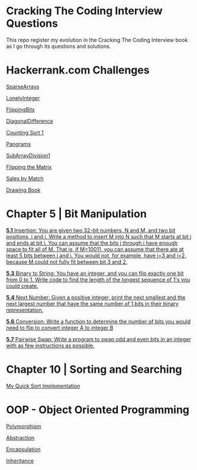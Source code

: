 # Cracking The Coding Interview Questions

This repo register my evolution in the Cracking The Coding Interview book as I go through its questions and solutions. 

# Hackerrank.com Challenges

[SparseArrays](https://github.com/brendonmiranda/CrackingTheCodingInterview/blob/main/src/main/java/hackerRank/week1/SparseArrays.java)

[LonelyInteger](https://github.com/brendonmiranda/CrackingTheCodingInterview/blob/main/src/main/java/hackerRank/week1/LonelyInteger.java)

[FlippingBits](https://github.com/brendonmiranda/CrackingTheCodingInterview/blob/main/src/main/java/hackerRank/week1/FlippingBits.java)

[DiagonalDifference](https://github.com/brendonmiranda/CrackingTheCodingInterview/blob/main/src/main/java/hackerRank/week1/DiagonalDifference.java)

[Counting Sort 1](https://github.com/brendonmiranda/CrackingTheCodingInterview/blob/main/src/main/java/hackerRank/week1/CountingSort1.java)

[Pangrams](https://github.com/brendonmiranda/CrackingTheCodingInterview/blob/main/src/main/java/hackerRank/week1/Pangrams.java)

[SubArrayDivision1](https://github.com/brendonmiranda/CrackingTheCodingInterview/blob/main/src/main/java/hackerRank/week1/SubArrayDivision1.java)

[Flipping the Matrix](https://github.com/brendonmiranda/CrackingTheCodingInterview/blob/main/src/main/java/hackerRank/week1/FlippingMatrix.java)

[Sales by Match](https://github.com/brendonmiranda/CrackingTheCodingInterview/blob/main/src/main/java/hackerRank/week2/SalesByMatch.java)

[Drawing Book](https://github.com/brendonmiranda/CrackingTheCodingInterview/blob/main/src/main/java/hackerRank/week2/DrawingBook.java)

# Chapter 5 | Bit Manipulation

[**5.1** Insertion: You are given two 32-bit numbers, N and M, and two bit positions, i and j. Write a method to insert M into N such that M starts at bit j and ends at bit i. You can assume that the bits j through i have enough space to fit all of M. That is, if M=10011, you can assume that there ate at least 5 bits between j and i. You would not, for example, have j=3 and i=2, because M could not fully fit between bit 3 and 2.](https://github.com/brendonmiranda/CrackingTheCodingInterview/blob/main/src/main/java/cracking/the/code/interview/chapter5/Question51.java)

[**5.3** Binary to String: You have an integer, and you can flip exactly one bit from 0 to 1. Write code to find the length of the longest sequence of 1's you could create.](https://github.com/brendonmiranda/CrackingTheCodingInterview/blob/main/src/main/java/cracking/the/code/interview/chapter5/Question53.java)

[**5.4** Next Number: Given a positive integer, print the next smallest and the next largest number that have the same number of 1 bits in their binary representation.](https://github.com/brendonmiranda/CrackingTheCodingInterview/blob/main/src/main/java/cracking/the/code/interview/chapter5/Question54.java)

[**5.6** Conversion: Write a function to determine the number of bits you would need to flip to convert integer A to integer B](https://github.com/brendonmiranda/CrackingTheCodingInterview/blob/main/src/main/java/cracking/the/code/interview/chapter5/Question56.java)

[**5.7** Pairwise Swap: Write a program to swap odd and even bits in an integer with as few instructions as possible.](https://github.com/brendonmiranda/CrackingTheCodingInterview/blob/main/src/main/java/cracking/the/code/interview/chapter5/Question57.java)

# Chapter 10 | Sorting and Searching

[My Quick Sort Implementation](https://github.com/brendonmiranda/CrackingTheCodingInterview/blob/main/src/main/java/algorithm/QuickSortAlgorithm.java)


# OOP - Object Oriented Programming 

[Polymorphism](https://github.com/brendonmiranda/CrackingTheCodingInterview/blob/main/src/main/java/oop/polymorphism/README.md)

[Abstraction](https://github.com/brendonmiranda/CrackingTheCodingInterview/blob/main/src/main/java/oop/abstraction/README.md)

[Encapsulation](https://github.com/brendonmiranda/CrackingTheCodingInterview/blob/main/src/main/java/oop/encapsulation/README.md)

[Inheritance](https://github.com/brendonmiranda/CrackingTheCodingInterview/blob/main/src/main/java/oop/inheritance/README.md)